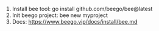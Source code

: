 1. Install bee tool: go install github.com/beego/bee@latest
2. Init beego project: bee new myproject
3. Docs: https://www.beego.vip/docs/install/bee.md
